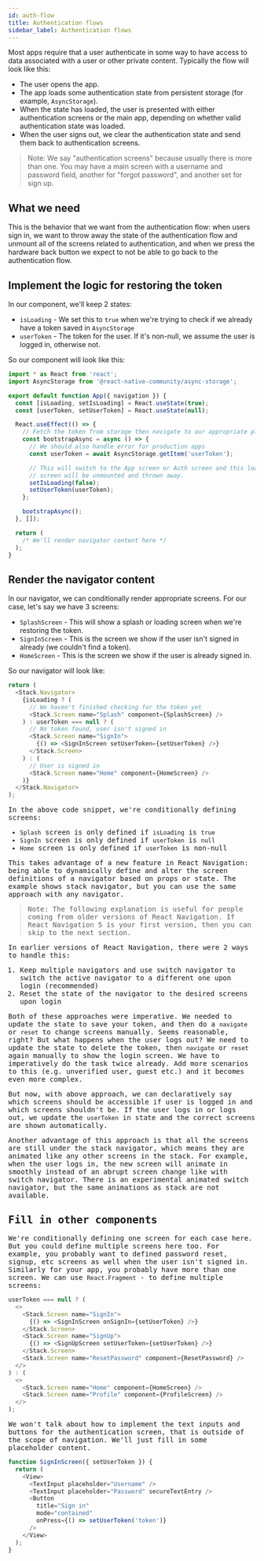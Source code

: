 ```yaml
---
id: auth-flow
title: Authentication flows
sidebar_label: Authentication flows
---
```


Most apps require that a user authenticate in some way to have access to data associated with a user or other private content. Typically the flow will look like this:

- The user opens the app.
- The app loads some authentication state from persistent storage (for example, `AsyncStorage`).
- When the state has loaded, the user is presented with either authentication screens or the main app, depending on whether valid authentication state was loaded.
- When the user signs out, we clear the authentication state and send them back to authentication screens.

> Note: We say "authentication screens" because usually there is more than one. You may have a main screen with a username and password field, another for "forgot password", and another set for sign up.

## What we need

This is the behavior that we want from the authentication flow: when users sign in, we want to throw away the state of the authentication flow and unmount all of the screens related to authentication, and when we press the hardware back button we expect to not be able to go back to the authentication flow.

## Implement the logic for restoring the token

In our component, we'll keep 2 states:

- `isLoading` - We set this to `true` when we're trying to check if we already have a token saved in `AsyncStorage`
- `userToken` - The token for the user. If it's non-null, we assume the user is logged in, otherwise not.

So our component will look like this:

```js
import * as React from 'react';
import AsyncStorage from '@react-native-community/async-storage';

export default function App({ navigation }) {
  const [isLoading, setIsLoading] = React.useState(true);
  const [userToken, setUserToken] = React.useState(null);

  React.useEffect(() => {
    // Fetch the token from storage then navigate to our appropriate place
    const bootstrapAsync = async () => {
      // We should also handle error for production apps
      const userToken = await AsyncStorage.getItem('userToken');

      // This will switch to the App screen or Auth screen and this loading
      // screen will be unmounted and thrown away.
      setIsLoading(false);
      setUserToken(userToken);
    };

    bootstrapAsync();
  }, []);

  return (
    /* We'll render navigator content here */
  );
}
```

## Render the navigator content

In our navigator, we can conditionally render appropriate screens. For our case, let's say we have 3 screens:

- `SplashScreen` - This will show a splash or loading screen when we're restoring the token.
- `SignInScreen` - This is the screen we show if the user isn't signed in already (we couldn't find a token).
- `HomeScreen` - This is the screen we show if the user is already signed in.

So our navigator will look like:

<samp id="auth-flow" />

```js
return (
  <Stack.Navigator>
    {isLoading ? (
      // We haven't finished checking for the token yet
      <Stack.Screen name="Splash" component={SplashScreen} />
    ) : userToken === null ? (
      // No token found, user isn't signed in
      <Stack.Screen name="SignIn">
        {() => <SignInScreen setUserToken={setUserToken} />}
      </Stack.Screen>
    ) : (
      // User is signed in
      <Stack.Screen name="Home" component={HomeScreen} />
    )}
  </Stack.Navigator>
);
```

In the above code snippet, we're conditionally defining screens:

- `Splash` screen is only defined if `isLoading` is `true`
- `SignIn` screen is only defined if `userToken` is `null`
- `Home` screen is only defined if `userToken` is non-null

This takes advantage of a new feature in React Navigation: being able to dynamically define and alter the screen definitions of a navigator based on props or state. The example shows stack navigator, but you can use the same approach with any navigator.

> Note: The following explanation is useful for people coming from older versions of React Navigation. If React Navigation 5 is your first version, then you can skip to the next section.

In earlier versions of React Navigation, there were 2 ways to handle this:

1. Keep multiple navigators and use switch navigator to switch the active navigator to a different one upon login (recommended)
2. Reset the state of the navigator to the desired screens upon login

Both of these approaches were imperative. We needed to update the state to save your token, and then do a `navigate` or `reset` to change screens manually. Seems reasonable, right? But what happens when the user logs out? We need to update the state to delete the token, then `navigate` or `reset` again manually to show the login screen. We have to imperatively do the task twice already. Add more scenarios to this (e.g. unverified user, guest etc.) and it becomes even more complex.

But now, with above approach, we can declaratively say which screens should be accessible if user is logged in and which screens shouldn't be. If the user logs in or logs out, we update the `userToken` in state and the correct screens are shown automatically.

Another advantage of this approach is that all the screens are still under the stack navigator, which means they are animated like any other screens in the stack. For example, when the user logs in, the new screen will animate in smoothly instead of an abrupt screen change like with switch navigator. There is an experimental animated switch navigator, but the same animations as stack are not available.

## Fill in other components

We're conditionally defining one screen for each case here. But you could define multiple screens here too. For example, you probably want to defined password reset, signup, etc screens as well when the user isn't signed in. Similarly for your app, you probably have more than one screen. We can use `React.Fragment` - to define multiple screens:

```js
userToken === null ? (
  <>
    <Stack.Screen name="SignIn">
      {() => <SignInScreen onSignIn={setUserToken} />}
    </Stack.Screen>
    <Stack.Screen name="SignUp">
      {() => <SignUpScreen setUserToken={setUserToken} />}
    </Stack.Screen>
    <Stack.Screen name="ResetPassword" component={ResetPassword} />
  </>
) : (
  <>
    <Stack.Screen name="Home" component={HomeScreen} />
    <Stack.Screen name="Profile" component={ProfileScreen} />
  </>
);
```

We won't talk about how to implement the text inputs and buttons for the authentication screen, that is outside of the scope of navigation. We'll just fill in some placeholder content.

```js
function SignInScreen({ setUserToken }) {
  return (
    <View>
      <TextInput placeholder="Username" />
      <TextInput placeholder="Password" secureTextEntry />
      <Button
        title="Sign in"
        mode="contained"
        onPress={() => setUserToken('token')}
      />
    </View>
  );
}
```
